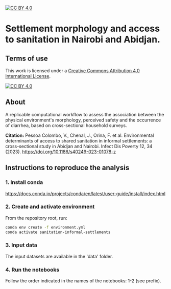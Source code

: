 [![CC BY 4.0][cc-by-shield]][cc-by]

# Settlement morphology and access to sanitation in Nairobi and Abidjan.

## Terms of use

This work is licensed under a
[Creative Commons Attribution 4.0 International License][cc-by].

[![CC BY 4.0][cc-by-image]][cc-by]

[cc-by]: http://creativecommons.org/licenses/by/4.0/
[cc-by-image]: https://i.creativecommons.org/l/by/4.0/88x31.png
[cc-by-shield]: https://img.shields.io/badge/License-CC%20BY%204.0-green.svg

## About

A replicable computational workflow to assess the association between the physical environment's morphology, perceived safety and the occurrence of diarrhea, based on cross-sectional household surveys.

**Citation:** Pessoa Colombo, V., Chenal, J., Orina, F. et al. Environmental determinants of access to shared sanitation in informal settlements: a cross-sectional study in Abidjan and Nairobi. Infect Dis Poverty 12, 34 (2023). https://doi.org/10.1186/s40249-023-01078-z

## Instructions to reproduce the analysis

### 1. Install conda

https://docs.conda.io/projects/conda/en/latest/user-guide/install/index.html

### 2. Create and activate environment

From the repository root, run:

```bash
conda env create -f environment.yml
conda activate sanitation-informal-settlements
```

### 3. Input data

The input datasets are available in the 'data' folder.

### 4. Run the notebooks

Follow the order indicated in the names of the notebooks: 1-2 (see prefix).
